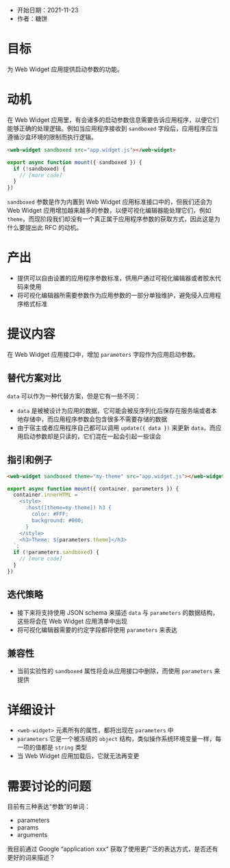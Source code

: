 - 开始日期：2021-11-23
- 作者：糖饼

# 目标

为 Web Widget 应用提供启动参数的功能。

# 动机

在 Web Widget 应用里，有会诸多的启动参数信息需要告诉应用程序，以便它们能够正确的处理逻辑。例如当应用程序接收到 `sandboxed` 字段后，应用程序应当遵循沙盒环境的限制而执行逻辑。

```html
<web-widget sandboxed src="app.widget.js"></web-widget>
```

```js
export async function mount({ sandboxed }) {
  if (!sandboxed) {
    // [more code]
  }
})
```

`sandboxed` 参数是作为内置到 Web Widget 应用标准接口中的，但我们还会为 Web Widget 应用增加越来越多的参数，以便可视化编辑器能处理它们，例如 `theme`，而现阶段我们却没有一个真正属于应用程序参数的获取方式，因此这是为什么要提出此 RFC 的动机。

# 产出

- 提供可以自由设置的应用程序参数标准，供用户通过可视化编辑器或者胶水代码来使用
- 将可视化编辑器所需要参数作为应用参数的一部分单独维护，避免侵入应用程序格式标准

# 提议内容

在 Web Widget 应用接口中，增加 `parameters` 字段作为应用启动参数。

## 替代方案对比

`data` 可以作为一种代替方案，但是它有一些不同：

* `data` 是被被设计为应用的数据，它可能会被反序列化后保存在服务端或者本地存储中，而应用程序参数会包含很多不需要存储的数据
* 由于宿主或者应用程序自己都可以调用 `update({ data })` 来更新 `data`，而应用启动参数却是只读的，它们混在一起会引起一些误会

## 指引和例子

```html
<web-widget sandboxed theme="my-theme" src="app.widget.js"></web-widget>
```

```js
export async function mount({ container, parameters }) {
  container.innerHTML = `
    <style>
      :host([theme=my-theme]) h3 {
        color: #FFF;
        background: #000;
      }
    </style>
    <h3>Theme: ${parameters.theme}</h3>
  `;
  if (!parameters.sandboxed) {
    // [more code]
  }
})
```

## 迭代策略

- 接下来将支持使用 JSON schema 来描述 `data` 与 `parameters` 的数据结构，这些将会在 Web Widget 应用清单中出现
- 将可视化编辑器需要的约定字段都将使用 `parameters` 来表达

## 兼容性

- 当前实验性的 `sandboxed` 属性将会从应用接口中删除，而使用 `parameters` 来提供

# 详细设计

* `<web-widget>` 元素所有的属性，都将出现在 `parameters` 中
* `parameters` 它是一个被冻结的 `object` 结构，类似操作系统环境变量一样，每一项的值都是 `string` 类型
* 当 Web Widget 应用加载后，它就无法再变更

# 需要讨论的问题

目前有三种表达“参数”的单词：

* parameters
* params
* arguments

我目前通过 Google “application xxx“ 获取了使用更广泛的表达方式，是否还有更好的词来描述？


